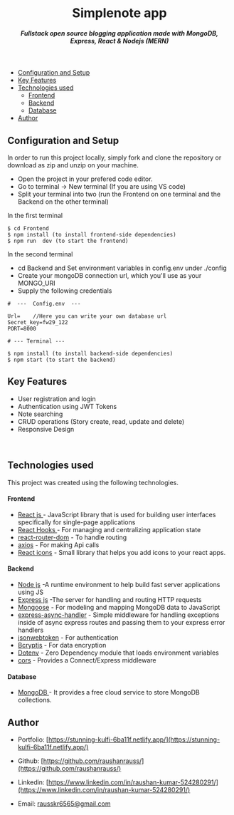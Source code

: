 
<H1 align ="center" > Simplenote app  </h1>
<h5  align ="center"> 
Fullstack open source blogging application made with MongoDB, Express, React & Nodejs (MERN) </h5>
<br/>

  * [Configuration and Setup](#configuration-and-setup)
  * [Key Features](#key-features)
  * [Technologies used](#technologies-used)
      - [Frontend](#frontend)
      - [Backend](#backend)
      - [Database](#database)
  * [Author](#author)
  




## Configuration and Setup

In order to run this project locally, simply fork and clone the repository or download as zip and unzip on your machine.

- Open the project in your prefered code editor.
- Go to terminal -> New terminal (If you are using VS code)
- Split your terminal into two (run the Frontend on one terminal and the Backend on the other terminal)

In the first terminal

```
$ cd Frontend
$ npm install (to install frontend-side dependencies)
$ npm run  dev (to start the frontend)
```

In the second terminal

- cd Backend and Set environment variables in config.env under ./config
- Create your mongoDB connection url, which you'll use as your MONGO_URI
- Supply the following credentials

```
#  ---  Config.env  ---

Url=    //Here you can write your own database url
Secret_key=fw29_122
PORT=8000
```


```
# --- Terminal ---

$ npm install (to install backend-side dependencies)
$ npm start (to start the backend)
```

##  Key Features

- User registration and login
- Authentication using JWT Tokens
- Note searching   
- CRUD operations (Story create, read, update and delete)
- Responsive Design

<br/>

##  Technologies used

This project was created using the following technologies.

####  Frontend 

- [React js ](https://www.npmjs.com/package/react) - JavaScript library that is used for building user interfaces specifically for single-page applications
- [React Hooks  ](https://reactjs.org/docs/hooks-intro.html) - For managing and centralizing application state
- [react-router-dom](https://www.npmjs.com/package/react-router-dom) - To handle routing
- [axios](https://www.npmjs.com/package/axios) - For making Api calls
- [React icons](https://react-icons.github.io/react-icons/) -
 Small library that helps you add icons  to your react apps.

####  Backend 

- [Node js](https://nodejs.org/en/) -A runtime environment to help build fast server applications using JS
- [Express js](https://www.npmjs.com/package/express) -The server for handling and routing HTTP requests
- [Mongoose](https://mongoosejs.com/) - For modeling and mapping MongoDB data to JavaScript
- [express-async-handler](https://www.npmjs.com/package/express-async-handler) - Simple middleware for handling exceptions inside of async express routes and passing them to your express error handlers 
- [jsonwebtoken](https://www.npmjs.com/package/jsonwebtoken) - For authentication
- [Bcryptjs](https://www.npmjs.com/package/bcryptjs) - For data encryption
- [Dotenv](https://www.npmjs.com/package/dotenv) - Zero Dependency module that loads environment variables
- [cors](https://www.npmjs.com/package/cors) - Provides a Connect/Express middleware


####  Database 

 - [MongoDB ](https://www.mongodb.com/) - It provides a free cloud service to store MongoDB collections.
 


## Author
- Portfolio: [https://stunning-kulfi-6ba11f.netlify.app/](https://stunning-kulfi-6ba11f.netlify.app/)
- Github: [https://github.com/raushanrauss/](https://github.com/raushanrauss/)

- Linkedin: [https://www.linkedin.com/in/raushan-kumar-524280291/](https://www.linkedin.com/in/raushan-kumar-524280291/)
- Email: [rausskr6565@gmail.com](mailto:rausskr6565@gmail.com)




